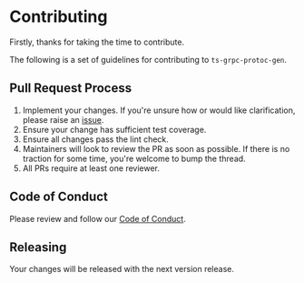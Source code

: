 # Contributing

Firstly, thanks for taking the time to contribute.

The following is a set of guidelines for contributing to `ts-grpc-protoc-gen`.

## Pull Request Process
1. Implement your changes. If you're unsure how or would like clarification, please raise an [issue](https://github.com/koesie10/ts-grpc-protoc-gen/issues/new).
2. Ensure your change has sufficient test coverage.
3. Ensure all changes pass the lint check.
2. Maintainers will look to review the PR as soon as possible. If there is no traction for some time, you're welcome to bump the thread.
3. All PRs require at least one reviewer.

## Code of Conduct
Please review and follow our [Code of Conduct](https://github.com/koesie10/ts-grpc-protoc-gen/blob/master/README.md).

## Releasing
Your changes will be released with the next version release.